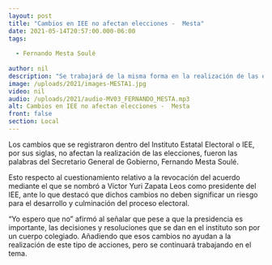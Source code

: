 ```yaml
---
layout: post
title: "Cambios en IEE no afectan elecciones -  Mesta"
date: 2021-05-14T20:57:00.000-06:00
tags:
  
  - Fernando Mesta Soulé
  
author: nil
description: "Se trabajará de la misma forma en la realización de las elecciones ya que las decisiones son colegiadas."
image: /uploads/2021/images-MESTA1.jpg
video: nil
audio: /uploads/2021/audio-MV03_FERNANDO_MESTA.mp3
alt: Cambios en IEE no afectan elecciones -  Mesta
front: false
section: Local
---
```


Los cambios que se registraron dentro del Instituto Estatal Electoral o IEE, por sus siglas, no afectan la realización de las elecciones, fueron las palabras del Secretario General de Gobierno, Fernando Mesta Soulé.

Esto respecto al cuestionamiento relativo a la revocación del acuerdo mediante el que se nombró a Víctor Yuri Zapata Leos como presidente del IEE, ante lo que destacó que dichos cambios no deben significar un riesgo para el desarrollo y culminación del proceso electoral.

“Yo espero que no” afirmó al señalar que pese a que la presidencia es importante, las decisiones y resoluciones que se dan en el instituto son por un cuerpo colegiado. Añadiendo que esos cambios no ayudan a la realización de este tipo de acciones, pero se continuará trabajando en el tema.
